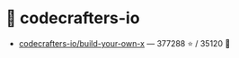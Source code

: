 # 👤 codecrafters-io

- [codecrafters-io/build-your-own-x](https://github.com/codecrafters-io/build-your-own-x) — 377288 ⭐️ / 35120 🍴
